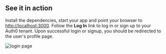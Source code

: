 ## See it in action

Install the dependencies, start your app and point your browser to <a href="http://localhost:3000" target="_blank" rel="noreferrer">http://localhost:3000</a>. Follow the **Log In** link to log in or sign up to your Auth0 tenant. Upon successful login or signup, you should be redirected to the user's profile page.

![login page](/media/articles/web/hosted-login.png)